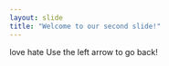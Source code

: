 ```yaml
---
layout: slide
title: "Welcome to our second slide!"
---
```

 love hate 
Use the left arrow to go back!
